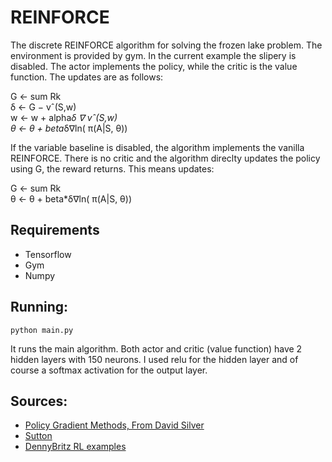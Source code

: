 # REINFORCE

The discrete REINFORCE algorithm for solving the frozen lake problem. The environment is provided by gym. In the current example the slipery is disabled.
The actor implements the policy, while the critic is the value function. The updates are as follows: 

G ← sum Rk   
δ ← G − vˆ(S,w)     
w ← w + alpha*δ ∇ vˆ(S,w)    
θ ← θ + beta*δ∇ln( π(A|S, θ))   

If the variable baseline is disabled, the algorithm implements the vanilla REINFORCE. There is no critic and the algorithm direclty updates the policy using G, the reward returns.
This means updates: 

G ← sum Rk    
θ ← θ + beta*δ∇ln( π(A|S, θ))     


## Requirements

- Tensorflow
- Gym
- Numpy 

## Running: 

```
python main.py
```
It runs the main algorithm. Both actor and critic (value function) have 2 hidden layers with 150 neurons. I used relu for the hidden layer and of course a softmax activation for the output layer. 


## Sources: 


- [Policy Gradient Methods, From David Silver](http://www0.cs.ucl.ac.uk/staff/d.silver/web/Teaching_files/pg.pdf)
- [Sutton](http://incompleteideas.net/book/bookdraft2018jan1.pdf)
- [DennyBritz RL examples](https://github.com/dennybritz/reinforcement-learning/tree/master/PolicyGradient)